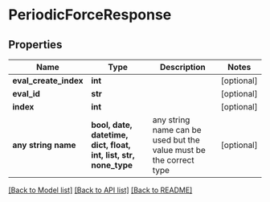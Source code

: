 # PeriodicForceResponse


## Properties
Name | Type | Description | Notes
------------ | ------------- | ------------- | -------------
**eval_create_index** | **int** |  | [optional] 
**eval_id** | **str** |  | [optional] 
**index** | **int** |  | [optional] 
**any string name** | **bool, date, datetime, dict, float, int, list, str, none_type** | any string name can be used but the value must be the correct type | [optional]

[[Back to Model list]](../README.md#documentation-for-models) [[Back to API list]](../README.md#documentation-for-api-endpoints) [[Back to README]](../README.md)


